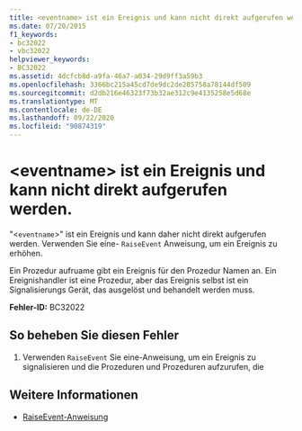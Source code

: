 ```yaml
---
title: <eventname> ist ein Ereignis und kann nicht direkt aufgerufen werden.
ms.date: 07/20/2015
f1_keywords:
- bc32022
- vbc32022
helpviewer_keywords:
- BC32022
ms.assetid: 4dcfcb8d-a9fa-46a7-a034-29d9ff3a59b3
ms.openlocfilehash: 3366bc215a45cd7de9dc2de285758a78144df509
ms.sourcegitcommit: d2db216e46323f73b32ae312c9e4135258e5d68e
ms.translationtype: MT
ms.contentlocale: de-DE
ms.lasthandoff: 09/22/2020
ms.locfileid: "90874319"
---
```

# <a name="eventname-is-an-event-and-cannot-be-called-directly"></a>\<eventname> ist ein Ereignis und kann nicht direkt aufgerufen werden.

"<`eventname`>" ist ein Ereignis und kann daher nicht direkt aufgerufen werden. Verwenden Sie eine- `RaiseEvent` Anweisung, um ein Ereignis zu erhöhen.  
  
 Ein Prozedur aufruame gibt ein Ereignis für den Prozedur Namen an. Ein Ereignishandler ist eine Prozedur, aber das Ereignis selbst ist ein Signalisierungs Gerät, das ausgelöst und behandelt werden muss.  
  
 **Fehler-ID:** BC32022  
  
## <a name="to-correct-this-error"></a>So beheben Sie diesen Fehler  
  
1. Verwenden `RaiseEvent` Sie eine-Anweisung, um ein Ereignis zu signalisieren und die Prozeduren und Prozeduren aufzurufen, die  
  
## <a name="see-also"></a>Weitere Informationen

- [RaiseEvent-Anweisung](../statements/raiseevent-statement.md)
